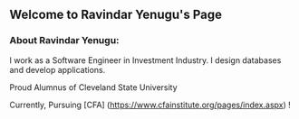 ## Welcome to Ravindar Yenugu's Page


### About Ravindar Yenugu:

I work as a Software Engineer in Investment Industry. I design databases and develop applications.

Proud Alumnus of Cleveland State University

Currently, Pursuing [CFA] (https://www.cfainstitute.org/pages/index.aspx) !
